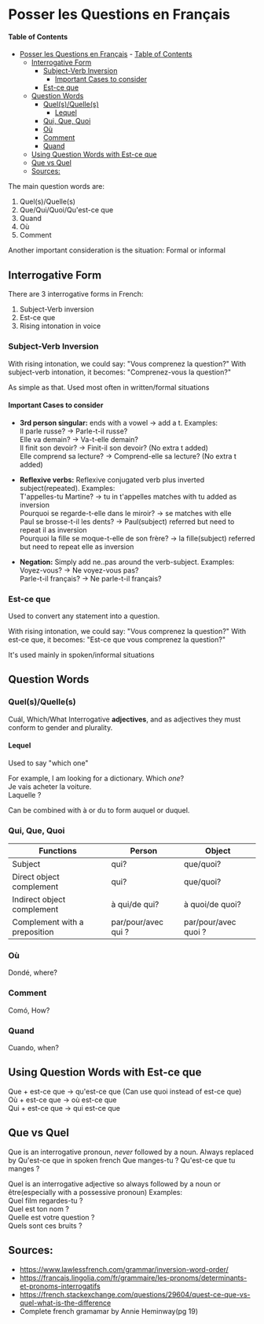 # Posser les Questions en Français

#### Table of Contents
- [Posser les Questions en Français](#posser-les-questions-en-fran%c3%a7ais)
      - [Table of Contents](#table-of-contents)
  - [Interrogative Form](#interrogative-form)
    - [Subject-Verb Inversion](#subject-verb-inversion)
      - [Important Cases to consider](#important-cases-to-consider)
    - [Est-ce que](#est-ce-que)
  - [Question Words](#question-words)
    - [Quel(s)/Quelle(s)](#quelsquelles)
      - [Lequel](#lequel)
    - [Qui, Que, Quoi](#qui-que-quoi)
    - [Où](#o%c3%b9)
    - [Comment](#comment)
    - [Quand](#quand)
  - [Using Question Words with Est-ce que](#using-question-words-with-est-ce-que)
  - [Que vs Quel](#que-vs-quel)
  - [Sources:](#sources)

The main question words are:
1. Quel(s)/Quelle(s)
2. Que/Qui/Quoi/Qu'est-ce que
3. Quand
4. Où
5. Comment

Another important consideration is the situation: Formal or informal


## Interrogative Form

There are 3 interrogative forms in French:

1. Subject-Verb inversion
2. Est-ce que
3. Rising intonation in voice

### Subject-Verb Inversion

With rising intonation, we could say: "Vous comprenez la question?"
With subject-verb intonation, it becomes: "Comprenez-vous la question?"

As simple as that. Used most often in written/formal situations

#### Important Cases to consider

- **3rd person singular:** ends with a vowel -> add a t. Examples: 
  <br />
  Il parle russe? -> Parle-t-il russe?
  <br /> 
  Elle va demain? -> Va-t-elle demain?
  <br />
  Il finit son devoir? -> Finit-il son devoir? (No extra t added)
  <br />
  Elle comprend sa lecture? -> Comprend-elle sa lecture? (No extra t added)

- **Reflexive verbs:** Reflexive conjugated verb plus inverted subject(repeated). Examples:
  <br />
  T'appelles-tu Martine? -> tu in t'appelles matches with tu added as inversion
  <br />
  Pourquoi se regarde-t-elle dans le miroir? -> se matches with elle
  <br />
  Paul se brosse-t-il les dents? -> Paul(subject) referred but need to repeat il as inversion
  <br />
  Pourquoi la fille se moque-t-elle de son frère? -> la fille(subject) referred but need to repeat elle as inversion

- **Negation:** Simply add ne..pas around the verb-subject. Examples:
  <br />
  Voyez-vous? -> Ne voyez-vous pas?
  <br />
  Parle-t-il français? -> Ne parle-t-il français?

### Est-ce que

Used to convert any statement into a question.

With rising intonation, we could say: "Vous comprenez la question?"
With est-ce que, it becomes: "Est-ce que vous comprenez la question?"

It's used mainly in spoken/informal situations

## Question Words
### Quel(s)/Quelle(s)
Cuál, Which/What
Interrogative **adjectives**, and as adjectives they must conform to gender and plurality.

#### Lequel
Used to say "which one"

For example, I am looking for a dictionary. Which *one*?
<br />
Je vais acheter la voiture.
<br />
Laquelle ?

Can be combined with à or du to form auquel or duquel.


### Qui, Que, Quoi

| Functions                     | Person              | Object               |
| ----------------------------- | ------------------- | -------------------- |
| Subject                       | qui?                | que/quoi?            |
| Direct object complement      | qui?                | que/quoi?            |
| Indirect object complement    | à qui/de qui?       | à quoi/de quoi?      |
| Complement with a preposition | par/pour/avec qui ? | par/pour/avec quoi ? |

### Où
Dondé, where?

### Comment
Comó, How?

### Quand
Cuando, when?

## Using Question Words with Est-ce que

Que + est-ce que -> qu'est-ce que (Can use quoi instead of est-ce que)
<br />
Où + est-ce que -> où est-ce que
<br />
Qui + est-ce que -> qui est-ce que


## Que vs Quel
Que is an interrogative pronoun, *never* followed by a noun. Always replaced by Qu'est-ce que in spoken french
Que manges-tu ? Qu'est-ce que tu manges ?

Quel is an interrogative adjective so always followed by a noun or être(especially with a possessive pronoun)
Examples:
<br />
Quel film regardes-tu ?
<br />
Quel est ton nom ?
<br />
Quelle est votre question ?
<br />
Quels sont ces bruits ?

## Sources:
- https://www.lawlessfrench.com/grammar/inversion-word-order/
- https://francais.lingolia.com/fr/grammaire/les-pronoms/determinants-et-pronoms-interrogatifs
- https://french.stackexchange.com/questions/29604/quest-ce-que-vs-quel-what-is-the-difference
- Complete french gramamar by Annie Heminway(pg 19)